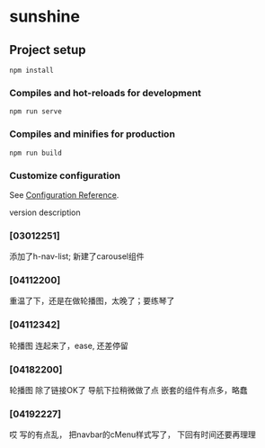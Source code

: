# sunshine

## Project setup
```
npm install
```

### Compiles and hot-reloads for development
```
npm run serve
```

### Compiles and minifies for production
```
npm run build
```

### Customize configuration
See [Configuration Reference](https://cli.vuejs.org/config/).



version description
### [03012251] 
添加了h-nav-list; 新建了carousel组件
### [04112200]
重温了下，还是在做轮播图，太晚了；要练琴了
### [04112342]
轮播图 连起来了，ease, 还差停留
### [04182200]
轮播图 除了链接OK了
导航下拉稍微做了点
嵌套的组件有点多，略蠢
### [04192227]
哎 写的有点乱， 把navbar的cMenu样式写了，
下回有时间还要再理理
